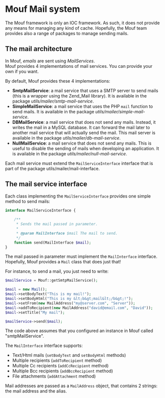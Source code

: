 Mouf Mail system
================

The Mouf framework is only an IOC framework. As such, it does not provide any means for managing any kind of cache. Hopefully,
the Mouf team provides also a range of packages to manage sending mails.

The mail architecture
---------------------

In Mouf, <em>emails</em> are sent using <em>MailServices</em>.<br/>
Mouf provides 4 implementations of mail services. You can provide your own if you want.


By default, Mouf provides these 4 implementations:

- <b>SmtpMailService</b>: a mail service that uses a SMTP server to send mails (this is a wrapper using the Zend_Mail library). It 
  is available in the package <em>utils/mailer/smtp-mail-service</em>.
- <b>SimpleMailService</b>: a mail service that uses the PHP <code>mail</code> function to send mails. It 
  is available in the package <em>utils/mailer/simple-mail-service</em>.
- <b>DBMailService</b>: a mail service that does not send any mails. Instead, it writes the mail in a MySQL database. It 
  can forward the mail later to another mail service that will actually send the mail. This mail server is available in the 
  package <em>utils/mailer/db-mail-service</em>.
- <b>NullMailService</b>: a mail service that does not send any mails. This is useful to disable the sending of mails when developing an application. It 
  is available in the package <em>utils/mailer/null-mail-service</em>.

Each mail service must extend the <code>MailServiceInterface</code> interface that is part of the
package utils/mailer/mail-interface.

The mail service interface
--------------------------

Each class implementing the <code>MailServiceInterface</code> provides one simple method to send mails:
```php
interface MailServiceInterface {
	
	/**
	 * Sends the mail passed in parameter.
	 *
	 * @param MailInterface $mail The mail to send.
	 */
	function send(MailInterface $mail);
}
```

The mail passed in parameter must implement the <code>MailInterface</code> interface. Hopefully, Mouf provides a <code>Mail</code> class
that does just that!

For instance, to send a mail, you just need to write:

```php
$mailService = Mouf::getSmtpMailService();

$mail = new Mail();
$mail->setBodyText("This is my mail!");
$mail->setBodyHtml("This is my &lt;b&gt;mail&lt;/b&gt;!");
$mail->setFrom(new MailAddress("my@server.com", "Server"));
$mail->addToRecipient(new MailAddress("david@email.com", "David"));
$mail->setTitle("My mail");

$mailService->send($mail);
```

The code above assumes that you configured an instance in Mouf called "smtpMailService".

The <code>MailInterface</code> interface supports:

- Text/Html mails (<code>setBodyText</code> and <code>setBodyHtml</code> methods)
- Multiple recipients (<code>addToRecipient</code> method)
- Multiple Cc recipients (<code>addCcRecipient</code> method)
- Multiple Bcc recipients (<code>addBccRecipient</code> method)
- File attachments (<code>addAttachment</code> method)

Mail addresses are passed as a <code>MailAddress</code> object, that contains 2 strings: the mail address and the alias.
